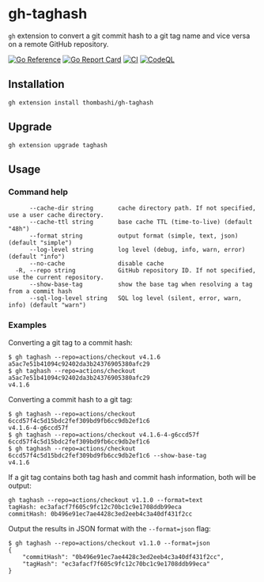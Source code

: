 # gh-taghash

`gh` extension to convert a git commit hash to a git tag name and vice versa on a remote GitHub repository.

[![Go Reference](https://pkg.go.dev/badge/github.com/thombashi/gh-taghash.svg)](https://pkg.go.dev/github.com/thombashi/gh-taghash)
[![Go Report Card](https://goreportcard.com/badge/github.com/thombashi/gh-taghash)](https://goreportcard.com/report/github.com/thombashi/gh-taghash)
[![CI](https://github.com/thombashi/gh-taghash/actions/workflows/ci.yaml/badge.svg)](https://github.com/thombashi/gh-taghash/actions/workflows/ci.yaml)
[![CodeQL](https://github.com/thombashi/gh-taghash/actions/workflows/github-code-scanning/codeql/badge.svg)](https://github.com/thombashi/gh-taghash/actions/workflows/github-code-scanning/codeql)


## Installation

```console
gh extension install thombashi/gh-taghash
```


## Upgrade

```console
gh extension upgrade taghash
```


## Usage

### Command help

```
      --cache-dir string       cache directory path. If not specified, use a user cache directory.
      --cache-ttl string       base cache TTL (time-to-live) (default "48h")
      --format string          output format (simple, text, json) (default "simple")
      --log-level string       log level (debug, info, warn, error) (default "info")
      --no-cache               disable cache
  -R, --repo string            GitHub repository ID. If not specified, use the current repository.
      --show-base-tag          show the base tag when resolving a tag from a commit hash
      --sql-log-level string   SQL log level (silent, error, warn, info) (default "warn")
```

### Examples

Converting a git tag to a commit hash:

```
$ gh taghash --repo=actions/checkout v4.1.6
a5ac7e51b41094c92402da3b24376905380afc29
$ gh taghash --repo=actions/checkout a5ac7e51b41094c92402da3b24376905380afc29
v4.1.6
```

Converting a commit hash to a git tag:

```
$ gh taghash --repo=actions/checkout 6ccd57f4c5d15bdc2fef309bd9fb6cc9db2ef1c6
v4.1.6-4-g6ccd57f
$ gh taghash --repo=actions/checkout v4.1.6-4-g6ccd57f
6ccd57f4c5d15bdc2fef309bd9fb6cc9db2ef1c6
$ gh taghash --repo=actions/checkout 6ccd57f4c5d15bdc2fef309bd9fb6cc9db2ef1c6 --show-base-tag
v4.1.6
```

If a git tag contains both tag hash and commit hash information, both will be output:

```
gh taghash --repo=actions/checkout v1.1.0 --format=text
tagHash: ec3afacf7f605c9fc12c70bc1c9e1708ddb99eca
commitHash: 0b496e91ec7ae4428c3ed2eeb4c3a40df431f2cc
```

Output the results in JSON format with the `--format=json` flag:

```
$ gh taghash --repo=actions/checkout v1.1.0 --format=json
{
    "commitHash": "0b496e91ec7ae4428c3ed2eeb4c3a40df431f2cc",
    "tagHash": "ec3afacf7f605c9fc12c70bc1c9e1708ddb99eca"
}
```
